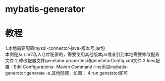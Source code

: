 # mybatis-generator

# 教程
1.本地需要配置mysql-connector-java-版本号.jar包  
    本例是从 /.m2私人仓库配置的，需要使用其他版本jar或者引到本地需要修改配置文件
2.修改配置文件genetator.properties和genetatorConfig.xml文件
3.Idea配置 - Edit Configurations- Maven  Command-line添加mybatis-generator:generate -e,其他随便，如图：
4.run genetator即可